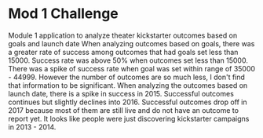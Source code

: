 # Mod 1 Challenge
 Module 1 application to analyze theater kickstarter outcomes based on goals and launch date
When analyzing outcomes based on goals, there was a greater rate of success among outcomes that had goals set less than 15000. Success rate was above 50% when outcomes set less than 15000. There was a spike of success rate when goal was set within range of 35000 - 44999. However the number of outcomes are so much less, I don't find that information to be significant. 
When analyzing the outcomes based on launch date, there is a spike in success in 2015. Successful outcomes continues but slightly declines into 2016. Successful outcomes drop off in 2017 because most of them are still live and do not have an outcome to report yet. It looks like people were just discovering kickstarter campaigns in 2013 - 2014. 
